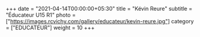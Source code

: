 +++
date = "2021-04-14T00:00:00+05:30"
title = "Kévin Reure"
subtitle = "Éducateur U15 R1"
photo = ["https://images.rcvichy.com/gallery/educateur/kevin-reure.jpg"]
category = ["EDUCATEUR"]
weight = 10
+++ 

